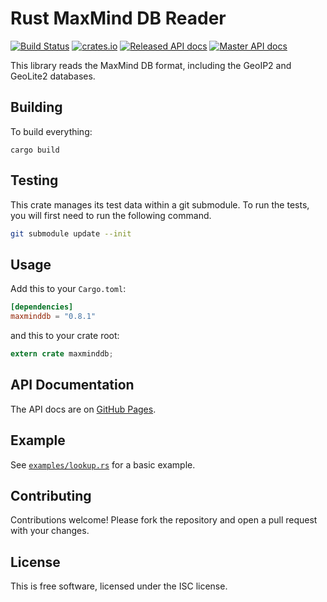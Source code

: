 # Rust MaxMind DB Reader #

[![Build Status](https://travis-ci.org/oschwald/maxminddb-rust.svg?branch=master)](https://travis-ci.org/oschwald/maxminddb-rust) [![crates.io](	https://img.shields.io/crates/v/maxminddb.svg)](https://crates.io/crates/maxminddb) [![Released API docs](https://docs.rs/maxminddb/badge.svg)](http://docs.rs/maxminddb) [![Master API docs](https://img.shields.io/badge/docs-master-green.svg)](https://oschwald.github.io/maxminddb-rust/)

This library reads the MaxMind DB format, including the GeoIP2 and GeoLite2
databases.

## Building ##

To build everything:

```
cargo build
```

## Testing ##

This crate manages its test data within a git submodule.
To run the tests, you will first need to run the following command.

```bash
git submodule update --init
```

## Usage ##

Add this to your `Cargo.toml`:

```toml
[dependencies]
maxminddb = "0.8.1"
```

and this to your crate root:

```rust
extern crate maxminddb;
```

## API Documentation ##

The API docs are on [GitHub Pages](http://oschwald.github.io/maxminddb-rust/maxminddb/struct.Reader.html).

## Example ##

See [`examples/lookup.rs`](https://github.com/oschwald/maxminddb-rust/blob/master/examples/lookup.rs) for a basic example.

## Contributing ##

Contributions welcome! Please fork the repository and open a pull request
with your changes.

## License ##

This is free software, licensed under the ISC license.

